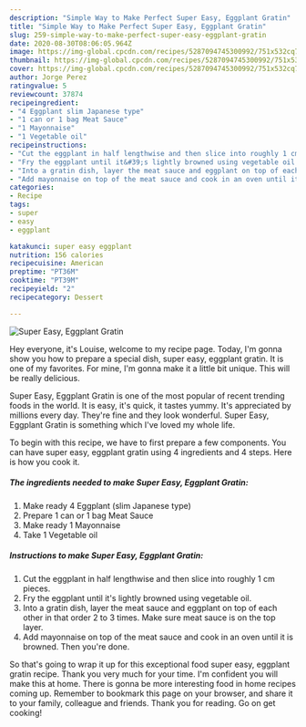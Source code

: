 ```yaml
---
description: "Simple Way to Make Perfect Super Easy, Eggplant Gratin"
title: "Simple Way to Make Perfect Super Easy, Eggplant Gratin"
slug: 259-simple-way-to-make-perfect-super-easy-eggplant-gratin
date: 2020-08-30T08:06:05.964Z
image: https://img-global.cpcdn.com/recipes/5287094745300992/751x532cq70/super-easy-eggplant-gratin-recipe-main-photo.jpg
thumbnail: https://img-global.cpcdn.com/recipes/5287094745300992/751x532cq70/super-easy-eggplant-gratin-recipe-main-photo.jpg
cover: https://img-global.cpcdn.com/recipes/5287094745300992/751x532cq70/super-easy-eggplant-gratin-recipe-main-photo.jpg
author: Jorge Perez
ratingvalue: 5
reviewcount: 37874
recipeingredient:
- "4 Eggplant slim Japanese type"
- "1 can or 1 bag Meat Sauce"
- "1 Mayonnaise"
- "1 Vegetable oil"
recipeinstructions:
- "Cut the eggplant in half lengthwise and then slice into roughly 1 cm pieces."
- "Fry the eggplant until it&#39;s lightly browned using vegetable oil."
- "Into a gratin dish, layer the meat sauce and eggplant on top of each other in that order 2 to 3 times. Make sure meat sauce is on the top layer."
- "Add mayonnaise on top of the meat sauce and cook in an oven until it is browned. Then you&#39;re done."
categories:
- Recipe
tags:
- super
- easy
- eggplant

katakunci: super easy eggplant 
nutrition: 156 calories
recipecuisine: American
preptime: "PT36M"
cooktime: "PT39M"
recipeyield: "2"
recipecategory: Dessert

---
```



![Super Easy, Eggplant Gratin](https://img-global.cpcdn.com/recipes/5287094745300992/751x532cq70/super-easy-eggplant-gratin-recipe-main-photo.jpg)

Hey everyone, it's Louise, welcome to my recipe page. Today, I'm gonna show you how to prepare a special dish, super easy, eggplant gratin. It is one of my favorites. For mine, I'm gonna make it a little bit unique. This will be really delicious.



Super Easy, Eggplant Gratin is one of the most popular of recent trending foods in the world. It is easy, it's quick, it tastes yummy. It's appreciated by millions every day. They're fine and they look wonderful. Super Easy, Eggplant Gratin is something which I've loved my whole life.


To begin with this recipe, we have to first prepare a few components. You can have super easy, eggplant gratin using 4 ingredients and 4 steps. Here is how you cook it.

<!--inarticleads1-->

##### The ingredients needed to make Super Easy, Eggplant Gratin:

1. Make ready 4 Eggplant (slim Japanese type)
1. Prepare 1 can or 1 bag Meat Sauce
1. Make ready 1 Mayonnaise
1. Take 1 Vegetable oil




<!--inarticleads2-->

##### Instructions to make Super Easy, Eggplant Gratin:

1. Cut the eggplant in half lengthwise and then slice into roughly 1 cm pieces.
1. Fry the eggplant until it&#39;s lightly browned using vegetable oil.
1. Into a gratin dish, layer the meat sauce and eggplant on top of each other in that order 2 to 3 times. Make sure meat sauce is on the top layer.
1. Add mayonnaise on top of the meat sauce and cook in an oven until it is browned. Then you&#39;re done.




So that's going to wrap it up for this exceptional food super easy, eggplant gratin recipe. Thank you very much for your time. I'm confident you will make this at home. There is gonna be more interesting food in home recipes coming up. Remember to bookmark this page on your browser, and share it to your family, colleague and friends. Thank you for reading. Go on get cooking!
